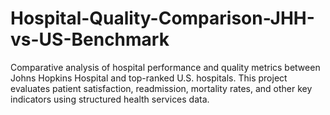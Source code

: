 # Hospital-Quality-Comparison-JHH-vs-US-Benchmark
Comparative analysis of hospital performance and quality metrics between Johns Hopkins Hospital and top-ranked U.S. hospitals. This project evaluates patient satisfaction, readmission, mortality rates, and other key indicators using structured health services data.

